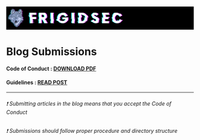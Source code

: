 ![](https://raw.githubusercontent.com/FrigidSec/Documents/master/Graphics/Logo/webbanner_728x90px.png)

# Blog Submissions

#### Code of Conduct : [DOWNLOAD PDF](https://github.com/FrigidSec/Documents/raw/master/CodeOfConduct/Blog/FrigidBlog_CodeOfConduct_v1.pdf)
#### Guidelines : [READ POST](https://frigidsec.github.io/blog/2020/08/30/dinosaurs)

---

###### :exclamation: Submitting articles in the blog means that you accept the Code of Conduct

###### :exclamation: Submissions should follow proper procedure and directory structure

